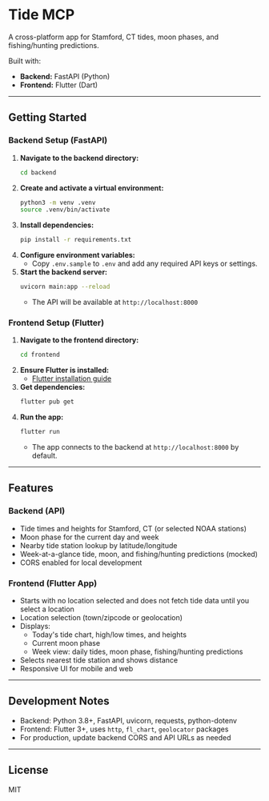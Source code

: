 # Tide MCP

A cross-platform app for Stamford, CT tides, moon phases, and fishing/hunting predictions.

Built with:
- **Backend:** FastAPI (Python)
- **Frontend:** Flutter (Dart)

---

## Getting Started

### Backend Setup (FastAPI)

1. **Navigate to the backend directory:**
   ```bash
   cd backend
   ```
2. **Create and activate a virtual environment:**
   ```bash
   python3 -m venv .venv
   source .venv/bin/activate
   ```
3. **Install dependencies:**
   ```bash
   pip install -r requirements.txt
   ```
4. **Configure environment variables:**
   - Copy `.env.sample` to `.env` and add any required API keys or settings.
5. **Start the backend server:**
   ```bash
   uvicorn main:app --reload
   ```
   - The API will be available at `http://localhost:8000`

### Frontend Setup (Flutter)

1. **Navigate to the frontend directory:**
   ```bash
   cd frontend
   ```
2. **Ensure Flutter is installed:**
   - [Flutter installation guide](https://docs.flutter.dev/get-started/install)
3. **Get dependencies:**
   ```bash
   flutter pub get
   ```
4. **Run the app:**
   ```bash
   flutter run
   ```
   - The app connects to the backend at `http://localhost:8000` by default.

---

## Features

### Backend (API)
- Tide times and heights for Stamford, CT (or selected NOAA stations)
- Moon phase for the current day and week
- Nearby tide station lookup by latitude/longitude
- Week-at-a-glance tide, moon, and fishing/hunting predictions (mocked)
- CORS enabled for local development

### Frontend (Flutter App)
- Starts with no location selected and does not fetch tide data until you select a location
- Location selection (town/zipcode or geolocation)
- Displays:
  - Today's tide chart, high/low times, and heights
  - Current moon phase
  - Week view: daily tides, moon phase, fishing/hunting predictions
- Selects nearest tide station and shows distance
- Responsive UI for mobile and web

---

## Development Notes
- Backend: Python 3.8+, FastAPI, uvicorn, requests, python-dotenv
- Frontend: Flutter 3+, uses `http`, `fl_chart`, `geolocator` packages
- For production, update backend CORS and API URLs as needed

---

## License
MIT
